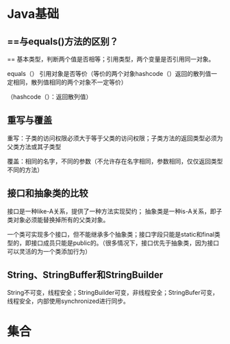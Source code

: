 # Java基础
## ==与equals()方法的区别？
==  基本类型，判断两个值是否相等；引用类型，两个变量是否引用同一对象。

equals（） 引用对象是否等价（等价的两个对象hashcode（）返回的散列值一定相同，散列值相同的两个对象不一定等价）

（hashcode（）：返回散列值）
## 重写与覆盖

重写：子类的访问权限必须大于等于父类的访问权限；子类方法的返回类型必须为父类方法或其子类型

覆盖：相同的名字，不同的参数（不允许存在名字相同，参数相同，仅仅返回类型不同的方法）

## 接口和抽象类的比较
接口是一种like-A关系，提供了一种方法实现契约；
抽象类是一种is-A关系，即子类对象必须能替换掉所有的父类对象。

一个类可实现多个接口，但不能继承多个抽象类；接口字段只能是static和final类型的，即接口成员只能是public的。（很多情况下，接口优先于抽象类，因为接口可以灵活的为一个类添加行为）

## String、StringBuffer和StringBuilder
String不可变，线程安全；StringBuilder可变，非线程安全；StringBufer可变，线程安全，内部使用synchronized进行同步。

# 集合




